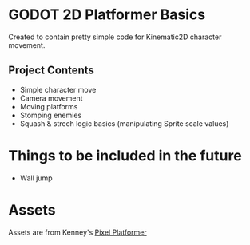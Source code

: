 # GODOT 2D Platformer Basics

Created to contain pretty simple code for Kinematic2D character movement.

## Project Contents

- Simple character move
- Camera movement
- Moving platforms
- Stomping enemies
- Squash & strech logic basics (manipulating Sprite scale values)

# Things to be included in the future

- Wall jump

# Assets

Assets are from Kenney's [Pixel Platformer](https://kenney.nl/assets/pixel-platformer)
